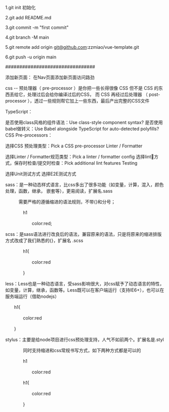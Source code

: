 1.git init 初始化

2.git add README.md

3.git commit -m "first commit"

4.git branch -M main

5.git remote add origin git@github.com:zzmiao/vue-template.git

6.git push -u origin main

################################

添加新页面： 
  在Nav页面添加新页面访问路劲
  
css --  预处理器（ pre-processor ）是你把一些长得很像 CSS 但不是 CSS 的东西丢给它，处理过后会给你编译过后的CSS，
而 CSS 再经过后处理器 （ post-processor ），透过一些规则帮它加上一些东西，最后产出完整的CSS文件

TypeScript：

是否使用class风格的组件语法：Use class-style component syntax?
是否使用babel做转义：Use Babel alongside TypeScript for auto-detected polyfills?
CSS Pre-processors：

选择CSS 预处理类型：Pick a CSS pre-processor
Linter / Formatter

选择Linter / Formatter规范类型：Pick a linter / formatter config
选择lint方式，保存时检查/提交时检查：Pick additional lint features
Testing

选择Unit测试方式
选择E2E测试方式
  
  
  sass：是一种动态样式语言，比css多出了很多功能（如变量，计算，混入，颜色处理，函数，继承， 嵌套等），更易阅读，扩展名.sass

　　　需要严格的遵循缩进的语法规则，不带{}和分号；

　　　　h1

　　　　　　color:red;

scss：是sass语法进行改良后的语法，兼容原来的语法，只是将原来的缩进排版方式改成了我们熟悉的{}，扩展名 .scss

　　　　h1{

　　　　　　color:red

　　　　}

less：Less也是一种动态语言，受sass影响很大，对css赋予了动态语言的特性，如变量，计算，继承，函数等。Less既可以在客户端运行（支持IE6+），也可以在服务端运行（借助nodejs）

　　h1{

　　　　color:red

　　}

stylus：主要是给node项目进行css预处理支持，人气不如前两个。扩展名是.styl

　　　　同时支持缩进和css常规书写方式，如下两种方式都是可以的

　　　　h1

　　　　　　color:red

　　　　h1{

　　　　　　color:red

　　　　}
